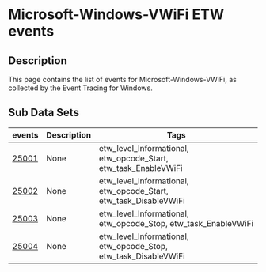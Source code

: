 # Microsoft-Windows-VWiFi ETW events

## Description
This page contains the list of events for Microsoft-Windows-VWiFi, as collected by the Event Tracing for Windows.

## Sub Data Sets
|events|Description|Tags|
|---|---|---|
|[25001](events/event-25001.md)|None|etw_level_Informational, etw_opcode_Start, etw_task_EnableVWiFi|
|[25002](events/event-25002.md)|None|etw_level_Informational, etw_opcode_Start, etw_task_DisableVWiFi|
|[25003](events/event-25003.md)|None|etw_level_Informational, etw_opcode_Stop, etw_task_EnableVWiFi|
|[25004](events/event-25004.md)|None|etw_level_Informational, etw_opcode_Stop, etw_task_DisableVWiFi|
